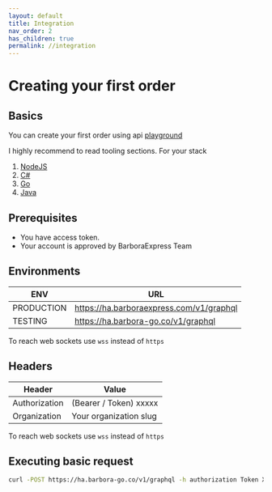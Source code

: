 ```yaml
---
layout: default
title: Integration
nav_order: 2
has_children: true
permalink: //integration
---
```


# Creating your first order

## Basics
You can create your first order using api [playground]()

I highly recommend to read tooling sections. For your stack
1. [NodeJS]()
2. [C#]()
3. [Go]()
4. [Java]()


## Prerequisites

* You have access token.
* Your account is approved by BarboraExpress Team


## Environments

| ENV      | URL |
| ----------- | ----------- |
| PRODUCTION      | https://ha.barboraexpress.com/v1/graphql       |
| TESTING   | https://ha.barbora-go.co/v1/graphql        |

To reach web sockets use `wss` instead of `https`

## Headers

| Header      | Value |
| ----------- | ----------- |
| Authorization      | (Bearer / Token) xxxxx      |
| Organization   | Your organization slug        |

To reach web sockets use `wss` instead of `https`

## Executing basic request
```bash
curl -POST https://ha.barbora-go.co/v1/graphql -h authorization Token XXX
```

```graphql

```
